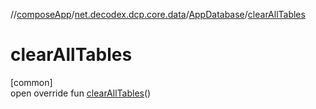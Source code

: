 //[composeApp](../../../index.md)/[net.decodex.dcp.core.data](../index.md)/[AppDatabase](index.md)/[clearAllTables](clear-all-tables.md)

# clearAllTables

[common]\
open override fun [clearAllTables](clear-all-tables.md)()
